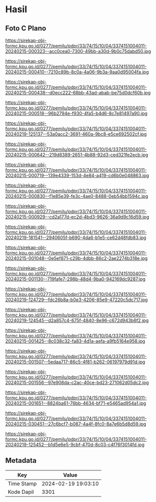 # Hasil

## Foto C Plano

https://sirekap-obj-formc.kpu.go.id/0277/pemilu/pdpr/33/74/15/10/04/3374151004011-20240215-000323--acc0cea0-7300-49bb-a30d-9b0c75dabd50.jpg

https://sirekap-obj-formc.kpu.go.id/0277/pemilu/pdpr/33/74/15/10/04/3374151004011-20240215-000410--7210c89b-8c0a-4a06-9b3a-9aa0d95004fa.jpg

https://sirekap-obj-formc.kpu.go.id/0277/pemilu/pdpr/33/74/15/10/04/3374151004011-20240215-000438--d0ecc222-68bb-43ad-abab-be75d0dcf60b.jpg

https://sirekap-obj-formc.kpu.go.id/0277/pemilu/pdpr/33/74/15/10/04/3374151004011-20240215-000518--96b2794e-f930-4fa5-b4d6-8c7e81497a90.jpg

https://sirekap-obj-formc.kpu.go.id/0277/pemilu/pdpr/33/74/15/10/04/3374151004011-20240219-125137--53a0acc2-3691-460a-9bc8-e5ce692502cf.jpg

https://sirekap-obj-formc.kpu.go.id/0277/pemilu/pdpr/33/74/15/10/04/3374151004011-20240215-000642--219d8389-2651-4b88-92d3-ced321fe2ecb.jpg

https://sirekap-obj-formc.kpu.go.id/0277/pemilu/pdpr/33/74/15/10/04/3374151004011-20240215-000719--139e4339-153d-4e84-a419-cd6b0e048863.jpg

https://sirekap-obj-formc.kpu.go.id/0277/pemilu/pdpr/33/74/15/10/04/3374151004011-20240215-000830--f1e85e39-fe3c-4ae0-8488-0eb54bb1594c.jpg

https://sirekap-obj-formc.kpu.go.id/0277/pemilu/pdpr/33/74/15/10/04/3374151004011-20240215-000929--cd2a177d-ec2d-4bd3-9626-36a9d9c16d59.jpg

https://sirekap-obj-formc.kpu.go.id/0277/pemilu/pdpr/33/74/15/10/04/3374151004011-20240219-181541--2940605f-b690-4da6-b1e5-ce62d48fdb83.jpg

https://sirekap-obj-formc.kpu.go.id/0277/pemilu/pdpr/33/74/15/10/04/3374151004011-20240215-001048--0e5ef871-c29b-4dbb-86c2-2ae2274b318e.jpg

https://sirekap-obj-formc.kpu.go.id/0277/pemilu/pdpr/33/74/15/10/04/3374151004011-20240215-001130--719fafe7-298b-48d4-9ba0-942169dc9287.jpg

https://sirekap-obj-formc.kpu.go.id/0277/pemilu/pdpr/33/74/15/10/04/3374151004011-20240219-124729--fdc26b8a-b0e3-4206-85e9-47220c5dc717.jpg

https://sirekap-obj-formc.kpu.go.id/0277/pemilu/pdpr/33/74/15/10/04/3374151004011-20240219-124545--d2a857c4-675f-4840-8e96-c672d943b6f2.jpg

https://sirekap-obj-formc.kpu.go.id/0277/pemilu/pdpr/33/74/15/10/04/3374151004011-20240215-001425--8c038c32-fa83-4d1a-aefa-a9fb5164e958.jpg

https://sirekap-obj-formc.kpu.go.id/0277/pemilu/pdpr/33/74/15/10/04/3374151004011-20240215-001507--5edaa717-86c5-4f81-b262-06197979d91d.jpg

https://sirekap-obj-formc.kpu.go.id/0277/pemilu/pdpr/33/74/15/10/04/3374151004011-20240215-001556--97e908da-c2ac-40ce-bd23-271062d05dc2.jpg

https://sirekap-obj-formc.kpu.go.id/0277/pemilu/pdpr/33/74/15/10/04/3374151004011-20240215-001651--8824ba61-76bb-4634-bf71-e5465ad954a1.jpg

https://sirekap-obj-formc.kpu.go.id/0277/pemilu/pdpr/33/74/15/10/04/3374151004011-20240215-030451--27c6bcf7-b087-4a4f-8fc0-8a7e6b5d8d59.jpg

https://sirekap-obj-formc.kpu.go.id/0277/pemilu/pdpr/33/74/15/10/04/3374151004011-20240219-125452--b1d5e6e5-9cbf-470d-8c03-c4f76f3014fd.jpg


## Metadata

| Key        | Value               |
| ---------- | ------------------- |
| Time Stamp | 2024-02-19 19:03:10 |
| Kode Dapil | 3301                |



